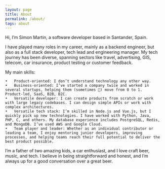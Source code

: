 ```yaml
---
layout: page
title: About
permalink: /about/
tags: about
---
```


Hi, I’m Simon Martin, a software developer based in Santander, Spain.

I have played many roles in my career, mainly as a backend engineer, but also as a full stack developer, tech lead and engineering manager. My tech journey has been diverse, spanning sectors like travel, advertising, GIS, telecom, car insurance, product testing or customer feedback.

My main skills:

	•	Product-oriented: I don’t understand technology any other way.
	•	Business-oriented: I’ve started a company twice and worked in several startups, helping them (sometimes 🙂) move from 0 to 1. Product-led, SaaS, B2B, B2C.
	•	Versatile developer: I can create products from scratch or work with large legacy codebases. I can design simple APIs or work with complex architectures.
	•	Versatile tech stack: I’m skilled in Node.js and Vue.js, but I quickly pick up new technologies. I have worked with Python, Java, PHP, C, and others. My database experience includes PostgreSQL, Redis, and MongoDB. I’ve used AWS and Google Cloud.
	•	Team player and leader: Whether as an individual contributor or leading a team, I enjoy mentoring junior developers, improving processes, and helping teams reach their full potential to deliver the best product possible.

I’m a father of two amazing kids, a car enthusiast, and I love craft beer, music, and tech. I believe in being straightforward and honest, and I’m always up for a good conversation over a great beer.

